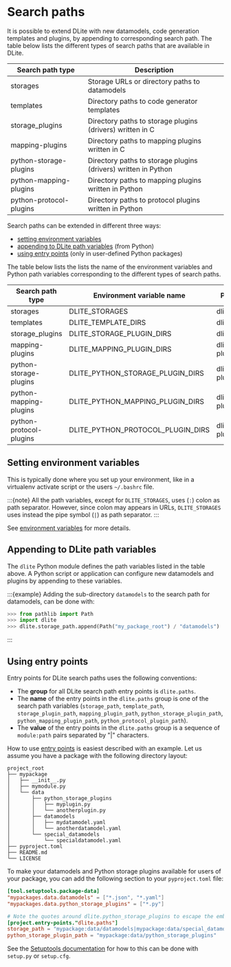 Search paths
============
It is possible to extend DLite with new datamodels, code generation templates and plugins, by appending to corresponding search path.  The table below lists the different types of search paths that are available in DLite.

| Search path type        | Description                                                    |
|-------------------------|----------------------------------------------------------------|
| storages                | Storage URLs or directory paths to datamodels                  |
| templates               | Directory paths to code generator templates                    |
| storage_plugins         | Directory paths to storage plugins (drivers) written in C      |
| mapping-plugins         | Directory paths to mapping plugins written in C                |
| python-storage-plugins  | Directory paths to storage plugins (drivers) written in Python |
| python-mapping-plugins  | Directory paths to mapping plugins written in Python           |
| python-protocol-plugins | Directory paths to protocol plugins written in Python          |

Search paths can be extended in different three ways:
* [setting environment variables]
* [appending to DLite path variables] (from Python)
* [using entry points] (only in user-defined Python packages)

The table below lists the lists the name of the environment variables and Python path variables corresponding to the different types of search paths.

| Search path type        | Environment variable name         | Python variable name              |
|-------------------------|-----------------------------------|-----------------------------------|
| storages                | DLITE_STORAGES                    | dlite.storage_path                |
| templates               | DLITE_TEMPLATE_DIRS               | dlite.template_path               |
| storage_plugins         | DLITE_STORAGE_PLUGIN_DIRS         | dlite.storage_plugin_path         |
| mapping-plugins         | DLITE_MAPPING_PLUGIN_DIRS         | dlite.mapping-plugin_path         |
| python-storage-plugins  | DLITE_PYTHON_STORAGE_PLUGIN_DIRS  | dlite.python-storage-plugin_path  |
| python-mapping-plugins  | DLITE_PYTHON_MAPPING_PLUGIN_DIRS  | dlite.python-mapping-plugin_path  |
| python-protocol-plugins | DLITE_PYTHON_PROTOCOL_PLUGIN_DIRS | dlite.python-protocol-plugin_path |


Setting environment variables
-----------------------------
This is typically done where you set up your environment, like in a virtualenv activate script or the users `~/.bashrc` file.

:::{note}
All the path variables, except for `DLITE_STORAGES`, uses (`:`) colon as path separator.
However, since colon may appears in URLs, `DLITE_STORAGES` uses instead the pipe symbol (`|`) as path separator.
:::

See [environment variables] for more details.


Appending to DLite path variables
---------------------------------
The `dlite` Python module defines the path variables listed in the table above.
A Python script or application can configure new datamodels and plugins by appending to these variables.

:::{example}
Adding the sub-directory `datamodels` to the search path for datamodels, can be done with:

```python
>>> from pathlib import Path
>>> import dlite
>>> dlite.storage_path.append(Path("my_package_root") / "datamodels")
```
:::


Using entry points
------------------
Entry points for DLite search paths uses the following conventions:

* The **group** for all DLite search path entry points is `dlite.paths`.
* The **name** of the entry points in the `dlite.paths` group is one of the search path variables (`storage_path`, `template_path`, `storage_plugin_path`, `mapping_plugin_path`,
`python_storage_plugin_path`, `python_mapping_plugin_path`, `python_protocol_plugin_path`).
* The **value** of the entry points in the `dlite.paths` group is a sequence of `module:path` pairs separated by "|" characters.

How to use [entry points] is easiest described with an example.
Let us assume you have a package with the following directory layout:

```
project_root
├── mypackage
│   ├── __init__.py
│   ├── mymodule.py
│   └── data
│       ├── python_storage_plugins
│       │   ├── myplugin.py
│       │   └── anotherplugin.py
│       ├── datamodels
│       │   ├── mydatamodel.yaml
│       │   └── anotherdatamodel.yaml
│       └── special_datamodels
│           └── specialdatamodel.yaml
├── pyproject.toml
├── README.md
└── LICENSE
```

To make your datamodels and Python storage plugins available for users of your package, you can add the following section to your `pyproject.toml` file:

```toml
[tool.setuptools.package-data]
"mypackages.data.datamodels" = ["*.json", "*.yaml"]
"mypackages.data.python_storage_plugins" = ["*.py"]

# Note the quotes around dlite.python_storage_plugins to escape the embedded dot
[project.entry-points."dlite.paths"]
storage_path = "mypackage:data/datamodels|mypackage:data/special_datamodels"
python_storage_plugin_path = "mypackage:data/python_storage_plugins"
```

See the [Setuptools documentation] for how to this can be done with `setup.py` or `setup.cfg`.



[setting environment variables]: #setting-environment-variables
[appending to DLite path variables]: #appending-to-dlite-path-variables
[using entry points]: #using-entry-points
[environment variables]: https://sintef.github.io/dlite/user_guide/environment_variables.html
[entry points]: https://setuptools.pypa.io/en/latest/userguide/entry_point.html
[Setuptools documentation]: https://setuptools.pypa.io/en/latest/userguide/index.html
